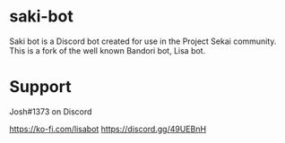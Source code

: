 # saki-bot
Saki bot is a Discord bot created for use in the Project Sekai community. This is a fork of the well known Bandori bot, Lisa bot.

# Support
Josh#1373 on Discord

https://ko-fi.com/lisabot
https://discord.gg/49UEBnH

